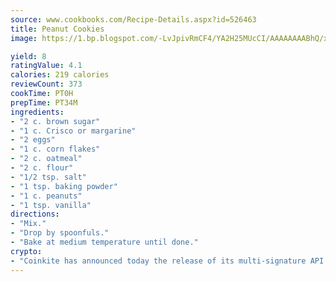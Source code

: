 ```yaml
---
source: www.cookbooks.com/Recipe-Details.aspx?id=526463
title: Peanut Cookies
image: https://1.bp.blogspot.com/-LvJpivRmCF4/YA2H25MUcCI/AAAAAAAABhQ/xgndXuMf7Zopp5S4RExCblnSp5YGujfSQCLcBGAsYHQ/s320/8.png

yield: 8
ratingValue: 4.1
calories: 219 calories
reviewCount: 373
cookTime: PT0H
prepTime: PT34M
ingredients:
- "2 c. brown sugar"
- "1 c. Crisco or margarine"
- "2 eggs"
- "1 c. corn flakes"
- "2 c. oatmeal"
- "2 c. flour"
- "1/2 tsp. salt"
- "1 tsp. baking powder"
- "1 c. peanuts"
- "1 tsp. vanilla"
directions:
- "Mix."
- "Drop by spoonfuls."
- "Bake at medium temperature until done."
crypto:
- "Coinkite has announced today the release of its multi-signature API and Co-sign Pages, giving users the first Bitcoin platform of its kind to support M-of-15 signatures."
---
```

